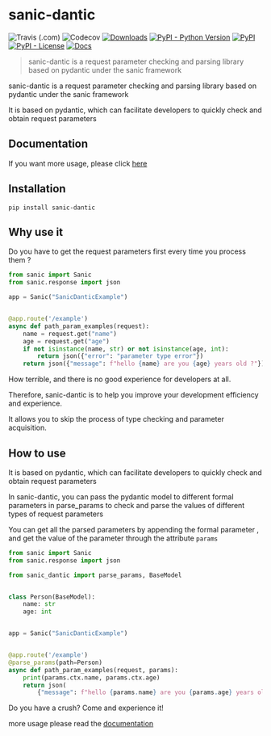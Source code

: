 # sanic-dantic

![Travis (.com)](https://img.shields.io/travis/com/miss85246/sanic-dantic?logo=travis)
![Codecov](https://img.shields.io/codecov/c/github/miss85246/sanic-dantic?color=33CC33&logo=codecov)
[![Downloads](https://static.pepy.tech/personalized-badge/sanic-dantic?period=total&units=international_system&left_color=grey&right_color=brightgreen&left_text=Downloads)](https://pepy.tech/project/sanic-dantic)
[![PyPI - Python Version](https://img.shields.io/pypi/pyversions/sanic-dantic)](https://pypi.org/project/sanic-dantic/)
[![PyPI](https://img.shields.io/pypi/v/sanic-dantic)](https://pypi.org/project/sanic-dantic/)
[![PyPI - License](https://img.shields.io/pypi/l/sanic-dantic)](https://pypi.org/project/sanic-dantic/)
[![Docs](https://img.shields.io/badge/docs-passing-brightgreen)](https://miss85246.github.io/sanic-dantic/)
> sanic-dantic is a request parameter checking and parsing library based on
> pydantic under the sanic framework

sanic-dantic is a request parameter checking and parsing library based on
pydantic under the sanic framework

It is based on pydantic, which can facilitate developers to quickly check and
obtain request parameters

## Documentation

If you want more usage, please
click [here](https://miss85246.github.io/sanic-dantic/)

## Installation

```shell
pip install sanic-dantic
```

## Why use it

Do you have to get the request parameters first every time you process them ?

```python
from sanic import Sanic
from sanic.response import json

app = Sanic("SanicDanticExample")


@app.route('/example')
async def path_param_examples(request):
    name = request.get("name")
    age = request.get("age")
    if not isinstance(name, str) or not isinstance(age, int):
        return json({"error": "parameter type error"})
    return json({"message": f"hello {name} are you {age} years old ?"})
```

How terrible, and there is no good experience for developers at all.

Therefore, sanic-dantic is to help you improve your development efficiency and
experience.

It allows you to skip the process of type checking and parameter acquisition.

## How to use

It is based on pydantic, which can facilitate developers to quickly check and
obtain request parameters

In sanic-dantic, you can pass the pydantic model to different formal parameters
in parse_params to check and parse the values of different types of request
parameters

You can get all the parsed parameters by appending the formal parameter , and
get the value of the parameter through the attribute `params`

```python
from sanic import Sanic
from sanic.response import json

from sanic_dantic import parse_params, BaseModel


class Person(BaseModel):
    name: str
    age: int


app = Sanic("SanicDanticExample")


@app.route('/example')
@parse_params(path=Person)
async def path_param_examples(request, params):
    print(params.ctx.name, params.ctx.age)
    return json(
        {"message": f"hello {params.name} are you {params.age} years old ?"})
```

Do you have a crush? Come and experience it!

more usage please read
the [documentation](https://miss85246.github.io/sanic-dantic/)

